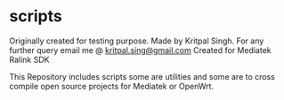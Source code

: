 # scripts
Originally created for testing purpose.
Made by Kritpal Singh.
For any further query email me @ kritpal.sing@gmail.com
Created for Mediatek Ralink SDK


This Repository includes scripts some are utilities  and some are to cross compile open source projects for Mediatek or OpenWrt.

